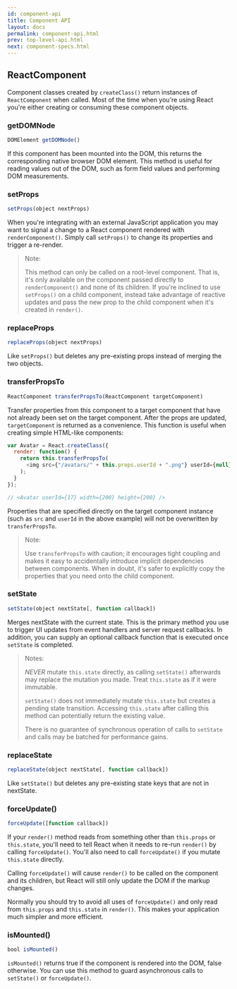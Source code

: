```yaml
---
id: component-api
title: Component API
layout: docs
permalink: component-api.html
prev: top-level-api.html
next: component-specs.html
---
```


## ReactComponent

Component classes created by `createClass()` return instances of `ReactComponent` when called. Most of the time when you're using React you're either creating or consuming these component objects.


### getDOMNode

```javascript
DOMElement getDOMNode()
```

If this component has been mounted into the DOM, this returns the corresponding native browser DOM element. This method is useful for reading values out of the DOM, such as form field values and performing DOM measurements.


### setProps

```javascript
setProps(object nextProps)
```

When you're integrating with an external JavaScript application you may want to signal a change to a React component rendered with `renderComponent()`. Simply call `setProps()` to change its properties and trigger a re-render.

> Note:
>
> This method can only be called on a root-level component. That is, it's only available on the component passed directly to `renderComponent()` and none of its children. If you're inclined to use `setProps()` on a child component, instead take advantage of reactive updates and pass the new prop to the child component when it's created in `render()`.


### replaceProps

```javascript
replaceProps(object nextProps)
```

Like `setProps()` but deletes any pre-existing props instead of merging the two objects.


### transferPropsTo

```javascript
ReactComponent transferPropsTo(ReactComponent targetComponent)
```

Transfer properties from this component to a target component that have not already been set on the target component. After the props are updated, `targetComponent` is returned as a convenience. This function is useful when creating simple HTML-like components:

```javascript
var Avatar = React.createClass({
  render: function() {
    return this.transferPropsTo(
      <img src={"/avatars/" + this.props.userId + ".png"} userId={null} />
    );
  }
});

// <Avatar userId={17} width={200} height={200} />
```

Properties that are specified directly on the target component instance (such as `src` and `userId` in the above example) will not be overwritten by `transferPropsTo`.

> Note:
>
> Use `transferPropsTo` with caution; it encourages tight coupling and makes it easy to accidentally introduce implicit dependencies between components. When in doubt, it's safer to explicitly copy the properties that you need onto the child component.


### setState

```javascript
setState(object nextState[, function callback])
```

Merges nextState with the current state. This is the primary method you use to trigger UI updates from event handlers and server request callbacks.  In addition, you can supply an optional callback function that is executed once `setState` is completed.

> Notes:
>
> *NEVER* mutate `this.state` directly, as calling `setState()` afterwards may replace the mutation you made. Treat `this.state` as if it were immutable.
>
> `setState()` does not immediately mutate `this.state` but creates a pending state transition. Accessing `this.state` after calling this method can potentially return the existing value.
>
> There is no guarantee of synchronous operation of calls to `setState` and calls may be batched for performance gains.


### replaceState

```javascript
replaceState(object nextState[, function callback])
```

Like `setState()` but deletes any pre-existing state keys that are not in nextState.


### forceUpdate()

```javascript
forceUpdate([function callback])
```

If your `render()` method reads from something other than `this.props` or `this.state`, you'll need to tell React when it needs to re-run `render()` by calling `forceUpdate()`. You'll also need to call `forceUpdate()` if you mutate `this.state` directly.

Calling `forceUpdate()` will cause `render()` to be called on the component and its children, but React will still only update the DOM if the markup changes.

Normally you should try to avoid all uses of `forceUpdate()` and only read from `this.props` and `this.state` in `render()`. This makes your application much simpler and more efficient.


### isMounted()

```javascript
bool isMounted()
```

`isMounted()` returns true if the component is rendered into the DOM, false otherwise. You can use this method to guard asynchronous calls to `setState()` or `forceUpdate()`.
